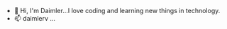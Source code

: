 - 👋 Hi, I'm Daimler...I love coding and learning new things in technology. 
- 📫 daimlerv ...

<!---
daimlervg/daimlervg is a ✨ special ✨ repository because its `README.md` (this file) appears on your GitHub profile.
You can click the Preview link to take a look at your changes.
--->
